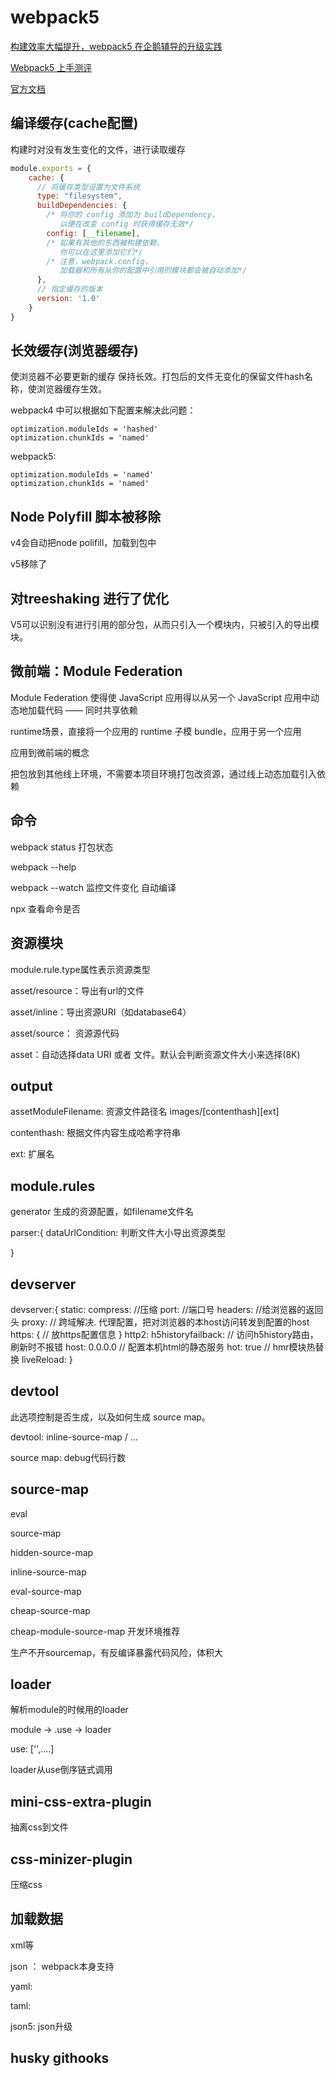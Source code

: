 # webpack5

[构建效率大幅提升，webpack5 在企鹅辅导的升级实践](https://mp.weixin.qq.com/s/P3foOrcu4StJDGdX9xavng)

[Webpack5 上手测评](https://juejin.cn/post/6844904169405415432)

[官方文档](https://webpack.js.org/configuration/other-options/#cache)

## 编译缓存(cache配置)

构建时对没有发生变化的文件，进行读取缓存

```js
module.exports = {
    cache: {
      // 将缓存类型设置为文件系统
      type: "filesystem", 
      buildDependencies: {
        /* 将你的 config 添加为 buildDependency，
           以便在改变 config 时获得缓存无效*/
        config: [__filename],
        /* 如果有其他的东西被构建依赖，
           你可以在这里添加它们*/
        /* 注意，webpack.config，
           加载器和所有从你的配置中引用的模块都会被自动添加*/
      },
      // 指定缓存的版本
      version: '1.0' 
    }
}
```

## 长效缓存(浏览器缓存)

使浏览器不必要更新的缓存 保持长效。打包后的文件无变化的保留文件hash名称，使浏览器缓存生效。

webpack4 中可以根据如下配置来解决此问题：

```
optimization.moduleIds = 'hashed'
optimization.chunkIds = 'named'
```

webpack5:

```
optimization.moduleIds = 'named'
optimization.chunkIds = 'named'
```

## Node Polyfill 脚本被移除

v4会自动把node polifill，加载到包中

v5移除了

## 对treeshaking 进行了优化

V5可以识别没有进行引用的部分包，从而只引入一个模块内，只被引入的导出模块。

## 微前端：Module Federation

Module Federation 使得使 JavaScript 应用得以从另一个 JavaScript 应用中动态地加载代码 —— 同时共享依赖

runtime场景，直接将一个应用的 runtime 子模 bundle，应用于另一个应用

应用到微前端的概念

把包放到其他线上环境，不需要本项目环境打包改资源，通过线上动态加载引入依赖

## 命令

webpack status 打包状态

webpack --help


webpack --watch 监控文件变化 自动编译


npx 查看命令是否

## 资源模块

module.rule.type属性表示资源类型

asset/resource：导出有url的文件

asset/inline：导出资源URI（如database64）

asset/source： 资源源代码

asset：自动选择data URI 或者  文件。默认会判断资源文件大小来选择(8K)


##  output

assetModuleFilename: 资源文件路径名 images/[contenthash][ext] 

contenthash: 根据文件内容生成哈希字符串 

ext: 扩展名

## module.rules

generator 生成的资源配置，如filename文件名

parser:{
   dataUrlCondition: 判断文件大小导出资源类型

}

## devserver

devserver:{
   static:
   compress: //压缩
   port: //端口号
   headers: //给浏览器的返回头
   proxy: // 跨域解决. 代理配置，把对浏览器的本host访问转发到配置的host
   https: {
      // 放https配置信息
   }
   http2: 
   h5historyfailback: // 访问h5history路由，刷新时不报错
   host: 0.0.0.0 // 配置本机html的静态服务
   hot: true // hmr模块热替换
   liveReload: 
}

## devtool

此选项控制是否生成，以及如何生成 source map。

devtool: inline-source-map / ...

source map: debug代码行数

## source-map

eval

source-map

hidden-source-map

inline-source-map

eval-source-map

cheap-source-map

cheap-module-source-map 开发环境推荐

生产不开sourcemap，有反编译暴露代码风险，体积大


## loader

解析module的时候用的loader

module -> .use -> loader

use: ['',....]

loader从use倒序链式调用


## mini-css-extra-plugin

抽离css到文件

## css-minizer-plugin

压缩css

## 加载数据


xml等

json ： webpack本身支持

yaml:

taml:

json5: json升级


## husky githooks



  

